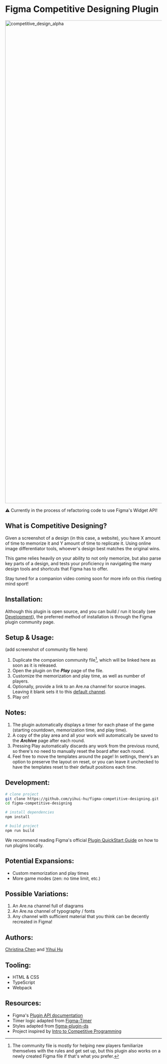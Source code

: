# Figma Competitive Designing Plugin

<img width="1552" alt="competitive_design_alpha" src="https://github.com/yihui-hu/figma-competitive-designing/assets/90987235/5ce29ca0-a7e0-4c5f-a419-cbca74198ca9">

⚠️ Currently in the process of refactoring code to use Figma's Widget API!

## What is Competitive Designing?

Given a screenshot of a design (in this case, a website), you have X amount of time to memorize it and Y amount of time to replicate it. Using online image differentiator tools, whoever's design best matches the original wins.  

This game relies heavily on your ability to not only memorize, but also parse key parts of a design, and tests your proficiency in navigating the many design tools and shortcuts that Figma has to offer.  

Stay tuned for a companion video coming soon for more info on this riveting mind sport!

## Installation:

Although this plugin is open source, and you can build / run it locally (see [Development](#development)), the preferred method of installation is through the Figma plugin community page.

## Setup & Usage:

(add screenshot of community file here)  

1. Duplicate the companion community file[^1], which will be linked here as soon as it is released.
2. Open the plugin on the ***Play*** page of the file.
3. Customize the memorization and play time, as well as number of players.
4. Optionally, provide a link to an Are.na channel for source images. Leaving it blank sets it to this [default channel](https://www.are.na/christina/competitive-design-website-repo).
5. Play on!

## Notes:

1. The plugin automatically displays a timer for each phase of the game (starting countdown, memorization time, and play time).
2. A copy of the play area and all your work will automatically be saved to the ***Archive*** page after each round.
3. Pressing Play automatically discards any work from the previous round, so there's no need to manually reset the board after each round.
4. Feel free to move the templates around the page! In settings, there's an option to preserve the layout on reset, or you can leave it unchecked to have the templates reset to their default positions each time.

## Development:
```bash
# clone project
git clone https://github.com/yihui-hu/figma-competitive-designing.git
cd figma-competitive-designing

# install dependencies
npm install

# build project
npm run build
```

We recommend reading Figma's official [Plugin QuickStart Guide](https://www.figma.com/plugin-docs/plugin-quickstart-guide) on how to run plugins locally.

## Potential Expansions:
- Custom memorization and play times
- More game modes (zen: no time limit, etc.)

## Possible Variations:
1. An Are.na channel full of diagrams
2. An Are.na channel of typography / fonts
3. Any channel with sufficient material that you think can be decently recreated in Figma! 

## Authors:
[Christina Chen](https://christinalj.com) and [Yihui Hu](https://yhhu.xyz)

## Tooling:
- HTML & CSS
- TypeScript
- Webpack

## Resources:
- Figma's [Plugin API documentation](https://www.figma.com/plugin-docs/)
- Timer logic adapted from [Figma-Timer](https://github.com/lennet/Figma-Timer)
- Styles adapted from [figma-plugin-ds](https://github.com/thomas-lowry/figma-plugin-ds)
- Project inspired by [Intro to Competitive Programming](https://www.youtube.com/watch?v=tZ5FBBnHfm4)

[^1]: The community file is mostly for helping new players familiarize themselves with the rules and get set up, but this plugin also works on a newly created Figma file if that's what you prefer.
